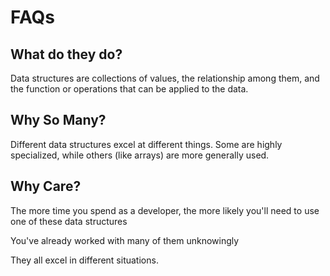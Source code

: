 # FAQs

## What do they do?

Data structures are collections of values, the relationship among them, and the function or operations that can be applied to the data.

## Why So Many?

Different data structures excel at different things. Some are highly specialized, while others \(like arrays\) are more generally used.

## Why Care?

The more time you spend as a developer, the more likely you'll need to use one of these data structures

You've already worked with many of them unknowingly 

They all excel in different situations. 

